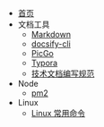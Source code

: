 
* [首页](/)
* 文档工具
  * [Markdown](/markdown)
  * [docsify-cli](/docsify-cli)
  * [PicGo](picgo)
  * [Typora](/typora)
  * [技术文档编写规范](/tec-write-rules)
* Node
  * [pm2](/pm2)
* Linux
  * [Linux 常用命令](/linux-command) 